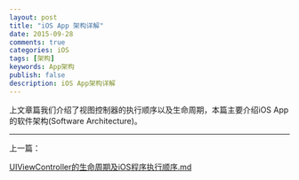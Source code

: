 ```yaml
---
layout: post
title: "iOS App 架构详解"
date: 2015-09-28
comments: true
categories: iOS
tags: [架构]
keywords: App架构 
publish: false
description: iOS App架构详解
---
```


上文章篇我们介绍了视图控制器的执行顺序以及生命周期，本篇主要介绍iOS App的软件架构(Software Architecture)。

***

上一篇：

[UIViewController的生命周期及iOS程序执行顺序.md](https://yyn835314557.github.io/ios/2015/08/30/UIViewController的生命周期及iOS程序执行顺序.html)


